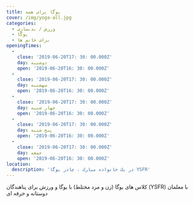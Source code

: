 ```yaml
---
title: یوگا برای همه
cover: /img/yoga-all.jpg
categories:
  - ورزش / بدنسازی
  - یوگا
  - برای خانم ها
openingTimes:
  - 
    close: '2019-06-20T17: 30: 00.000Z'
    day: دوشنبه
    open: '2019-06-20T16: 30: 00.000Z'
  - 
    close: '2019-06-20T17: 30: 00.000Z'
    day: سهشنبه
    open: '2019-06-20T16: 30: 00.000Z'
  - 
    close: '2019-06-20T17: 30: 00.000Z'
    day: چهار شنبه
    open: '2019-06-20T16: 30: 00.000Z'
  - 
    close: '2019-06-20T17: 30: 00.000Z'
    day: پنج شنبه
    open: '2019-06-20T16: 30: 00.000Z'
  - 
    close: '2019-06-20T17: 30: 00.000Z'
    day: جمعه
    open: '2019-06-20T16: 30: 00.000Z'
location:
  description: 'در یك خانواده مبارك ، چادر یوگا YSFR'
---
```


کلاس های یوگا (زن و مرد مختلط) با یوگا و ورزش برای پناهندگان (YSFR) با معلمان دوستانه و حرفه ای